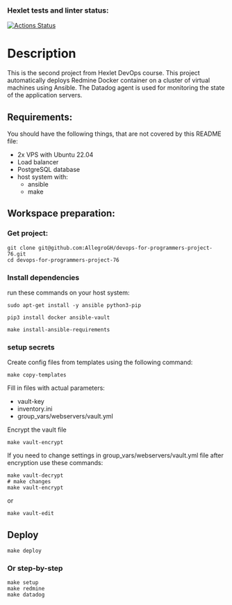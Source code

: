 ### Hexlet tests and linter status:

[![Actions Status](https://github.com/Felarn/devops-for-programmers-project-76/actions/workflows/hexlet-check.yml/badge.svg)](https://github.com/Felarn/devops-for-programmers-project-76/actions)

# Description

This is the second project from Hexlet DevOps course. This project automatically deploys Redmine Docker container on a cluster of virtual machines using Ansible. The Datadog agent is used for monitoring the state of the application servers.

## Requirements:

You should have the following things, that are not covered by this README file:

- 2х VPS with Ubuntu 22.04
- Load balancer
- PostgreSQL database
- host system with:
  - ansible
  - make

## Workspace preparation:

### Get project:

```
git clone git@github.com:AllegroGH/devops-for-programmers-project-76.git
cd devops-for-programmers-project-76
```

### Install dependencies

run these commands on your host system:

```
sudo apt-get install -y ansible python3-pip

pip3 install docker ansible-vault

make install-ansible-requirements
```

### setup secrets

Create config files from templates using the following command:

```
make copy-templates
```

Fill in files with actual parameters:

- vault-key
- inventory.ini
- group_vars/webservers/vault.yml

Encrypt the vault file

```
make vault-encrypt
```

If you need to change settings in group_vars/webservers/vault.yml file after encryption use these commands:

```
make vault-decrypt
# make changes
make vault-encrypt
```

or

```
make vault-edit
```

## Deploy

```
make deploy
```

### Or step-by-step

```
make setup
make redmine
make datadog
```

